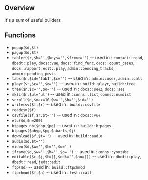## Overview

It's a sum of useful builders

## Functions

- `popup($d,$t)`
- `pagup($d,$t)`
- `tabler($r,$h='',$keys='',$frame='')` -- used in : `contact::read`, `dbedt::play`, `docs::vue`, `docs::find_func`, `docs::count_cases`, `docs::rapport`, `edit::play`, `admin::pending_tracks`, `admin::pending_posts`
- `tabs($r,$id='tab1',$c='')` -- used in : `admin::user`, `admin::call`
- `playr($r,$c='',$o='')` -- used in : `build::playr`, `build::tree`
- `tree($r,$c='',$o='')` -- used in : `docs::see2`, `docs::see`
- `mkli($r,$ul='ul')` -- used in : `conns::list`, `conns::numlist`
- `scroll($d,$max=10,$w='',$h='',$id='')`
- `writecsv($f,$r)` -- used in : `build::csvfile`
- `readcsv($f)`
- `csvfile($f,$r,$t='')` -- used in : `docs::vue`
- `etc($d,$n=200)`
- `btpages_nb($nbp,$pg)` -- used in : `build::btpages`
- `btpages($nbyp,$pg,$nbarts,$j)`
- `download($f,$t='')` -- used in : `build::audio`
- `audio($d,$t='')`
- `video($d,$w='',$h='',$o='')`
- `iframe($d,$w='',$h='',$o='')` -- used in : `conns::youtube`
- `editable($r,$j,$h=[],$edk='',$no=[])` -- used in : `dbedt::play`, `dbedt::read`, `jedt::edit`
- `ftp($d)` -- used in : `build::ftpchmod`
- `ftpchmod($f,$n)` -- used in : `test::call`

